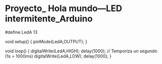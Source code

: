 # Proyecto_ Hola mundo—LED intermitente_Arduino


#define LedA 13

void setup() 
{
 pinMode(LedA,OUTPUT); 
}

void loop() 
{ 
 digitalWrite(LedA,HIGH); 
 delay(1000); // Temporiza un segundo (1s = 1000ms)
 digitalWrite(LedA,LOW); 
 delay(1000); 
}
